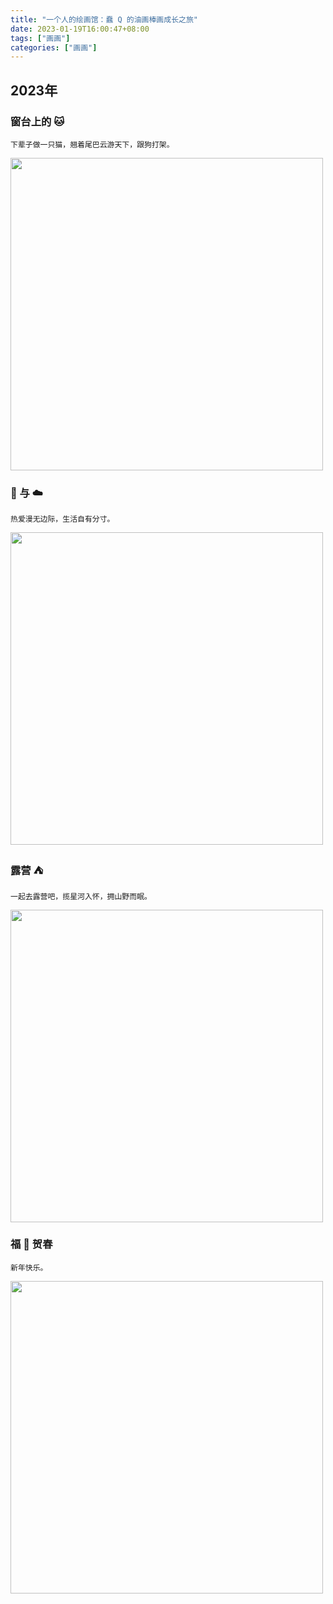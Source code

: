 ```yaml
---
title: "一个人的绘画馆：蠢 Q 的油画棒画成长之旅"
date: 2023-01-19T16:00:47+08:00
tags: ["画画"]
categories: ["画画"]
---
```


## 2023年

### 窗台上的 🐱  

```
下辈子做一只猫，翘着尾巴云游天下，跟狗打架。
```   

<img src="/images/draw/img.png" alt="" width="500" />  

### 🐳 与 ☁️    

```
热爱漫无边际，生活自有分寸。  
```

<img src="/images/draw/img_1.png" alt="" width="500" />  

### 露营 ⛺️   

```
一起去露营吧，揽星河入怀，拥山野而眠。  
```

<img src="/images/draw/img_2.png" alt="" width="500" />  

### 福 🐰 贺春  

```
新年快乐。
```

<img src="/images/draw/img_3.png" alt="" width="500" />     
